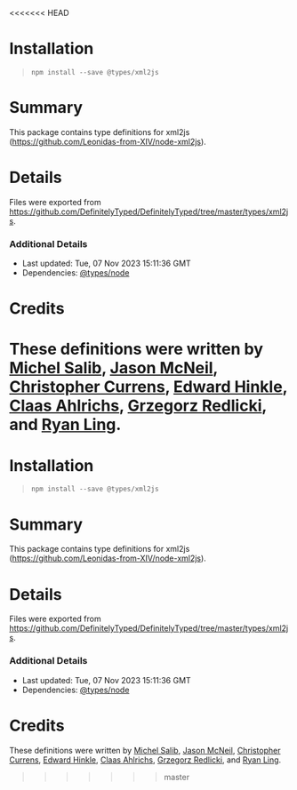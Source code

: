 <<<<<<< HEAD
# Installation
> `npm install --save @types/xml2js`

# Summary
This package contains type definitions for xml2js (https://github.com/Leonidas-from-XIV/node-xml2js).

# Details
Files were exported from https://github.com/DefinitelyTyped/DefinitelyTyped/tree/master/types/xml2js.

### Additional Details
 * Last updated: Tue, 07 Nov 2023 15:11:36 GMT
 * Dependencies: [@types/node](https://npmjs.com/package/@types/node)

# Credits
These definitions were written by [Michel Salib](https://github.com/michelsalib), [Jason McNeil](https://github.com/jasonrm), [Christopher Currens](https://github.com/ccurrens), [Edward Hinkle](https://github.com/edwardhinkle), [Claas Ahlrichs](https://github.com/claasahl), [Grzegorz Redlicki](https://github.com/redlickigrzegorz), and [Ryan Ling](https://github.com/72636c).
=======
# Installation
> `npm install --save @types/xml2js`

# Summary
This package contains type definitions for xml2js (https://github.com/Leonidas-from-XIV/node-xml2js).

# Details
Files were exported from https://github.com/DefinitelyTyped/DefinitelyTyped/tree/master/types/xml2js.

### Additional Details
 * Last updated: Tue, 07 Nov 2023 15:11:36 GMT
 * Dependencies: [@types/node](https://npmjs.com/package/@types/node)

# Credits
These definitions were written by [Michel Salib](https://github.com/michelsalib), [Jason McNeil](https://github.com/jasonrm), [Christopher Currens](https://github.com/ccurrens), [Edward Hinkle](https://github.com/edwardhinkle), [Claas Ahlrichs](https://github.com/claasahl), [Grzegorz Redlicki](https://github.com/redlickigrzegorz), and [Ryan Ling](https://github.com/72636c).
>>>>>>> master
